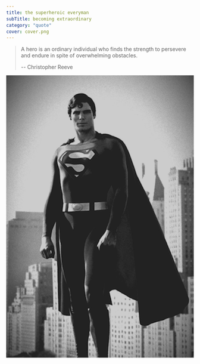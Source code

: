 ```yaml
---
title: the superheroic everyman 
subTitle: becoming extraordinary 
category: "quote"
cover: cover.png
---
```

> A hero is an ordinary individual who finds the strength to persevere and endure in spite of overwhelming obstacles.
>
> -- Christopher Reeve 

![Christopher Reeve as Superman standing atop a skyscraper in Metropolis](cover.png)
